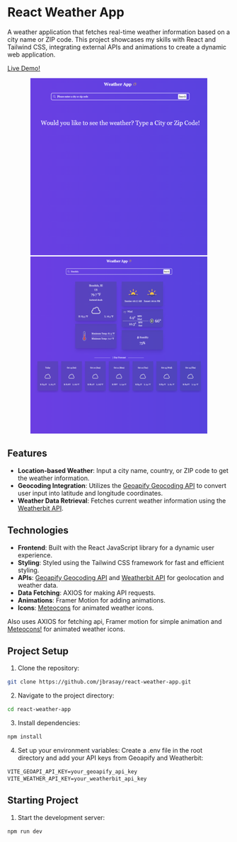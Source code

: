 # React Weather App

A weather application that fetches real-time weather information based on a city name or ZIP code. This project showcases my skills with React and Tailwind CSS, integrating external APIs and animations to create a dynamic web application.


[Live Demo!](https://jbrasay-react-weather-app.netlify.app/)

<p align="middle">
    <img src="https://github.com/jbrasay/project-screenshots/blob/f1f56da0ffe772fb27c5fd6d828018636b844715/screenshots/weather-app/Weather-App-1.png" width="400" height="400">
    <img src="https://github.com/jbrasay/project-screenshots/blob/f1f56da0ffe772fb27c5fd6d828018636b844715/screenshots/weather-app/Weather-App-2.png" width="400" height="400">
</p>

## Features

- **Location-based Weather**: Input a city name, country, or ZIP code to get the weather information.
- **Geocoding Integration**: Utilizes the [Geoapify Geocoding API](https://www.geoapify.com/) to convert user input into latitude and longitude coordinates.
- **Weather Data Retrieval**: Fetches current weather information using the [Weatherbit API](https://www.weatherbit.io/).

## Technologies

- **Frontend**: Built with the React JavaScript library for a dynamic user experience.
- **Styling**: Styled using the Tailwind CSS framework for fast and efficient styling.
- **APIs**: [Geoapify Geocoding API](https://www.geoapify.com/) and [Weatherbit API](https://www.weatherbit.io/) for geolocation and weather data.
- **Data Fetching**: AXIOS for making API requests.
- **Animations**: Framer Motion for adding animations.
- **Icons**: [Meteocons](https://bas.dev/work/meteocons) for animated weather icons.

Also uses AXIOS for fetching api, Framer motion for simple animation and [Meteocons!](https://bas.dev/work/meteocons) for animated weather icons.

## Project Setup
1. Clone the repository:
```bash
git clone https://github.com/jbrasay/react-weather-app.git
```
2. Navigate to the project directory:
```bash
cd react-weather-app
```
3. Install dependencies:
```bash
npm install
```
4. Set up your environment variables: Create a .env file in the root directory and add your API keys from Geoapify and Weatherbit:
```
VITE_GEOAPI_API_KEY=your_geoapify_api_key
VITE_WEATHER_API_KEY=your_weatherbit_api_key
```

## Starting Project
1. Start the development server:
```bash
npm run dev
```


